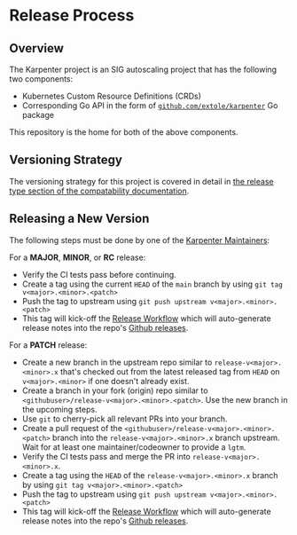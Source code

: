 # Release Process

## Overview

The Karpenter project is an SIG autoscaling project that has the following two components:
- Kubernetes Custom Resource Definitions (CRDs)
- Corresponding Go API in the form of [`github.com/extole/karpenter`](https://pkg.go.dev/github.com/extole/karpenter) Go package

This repository is the home for both of the above components.

## Versioning Strategy

The versioning strategy for this project is covered in detail in [the release type section of the compatability documentation](https://karpenter.sh/docs/upgrading/compatibility/#release-types).

## Releasing a New Version

The following steps must be done by one of the [Karpenter Maintainers](https://github.com/kubernetes/org/blob/main/config/kubernetes-sigs/sig-autoscaling/teams.yaml):

For a **MAJOR**, **MINOR**, or **RC** release:
- Verify the CI tests pass before continuing.
- Create a tag using the current `HEAD` of the `main` branch by using `git tag v<major>.<minor>.<patch>`
- Push the tag to upstream using `git push upstream v<major>.<minor>.<patch>`
- This tag will kick-off the [Release Workflow](https://github.com/kubernetes-sigs/karpenter/actions/workflows/release.yaml) which will auto-generate release notes into the repo's [Github releases](https://github.com/kubernetes-sigs/karpenter/releases).

For a **PATCH** release:
- Create a new branch in the upstream repo similar to `release-v<major>.<minor>.x` that's checked out from the latest released tag from `HEAD` on `v<major>.<minor>` if one doesn't already exist.
- Create a branch in your fork (origin) repo similar to `<githubuser>/release-v<major>.<minor>.<patch>`. Use the new branch
  in the upcoming steps.
- Use `git` to cherry-pick all relevant PRs into your branch.
- Create a pull request of the `<githubuser>/release-v<major>.<minor>.<patch>` branch into the `release-v<major>.<minor>.x` branch upstream. Wait for at least one maintainer/codeowner to provide a `lgtm`.
- Verify the CI tests pass and merge the PR into `release-v<major>.<minor>.x`.
- Create a tag using the `HEAD` of the `release-v<major>.<minor>.x` branch by using `git tag v<major>.<minor>.<patch>`
- Push the tag to upstream using `git push upstream v<major>.<minor>.<patch>`
- This tag will kick-off the [Release Workflow](https://github.com/kubernetes-sigs/karpenter/actions/workflows/release.yaml) which will auto-generate release notes into the repo's [Github releases](https://github.com/kubernetes-sigs/karpenter/releases).